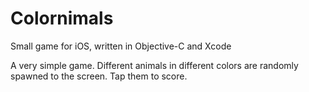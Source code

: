 # Colornimals
Small game for iOS, written in Objective-C and Xcode

A very simple game. Different animals in different colors are randomly spawned to the screen. Tap them to score.
